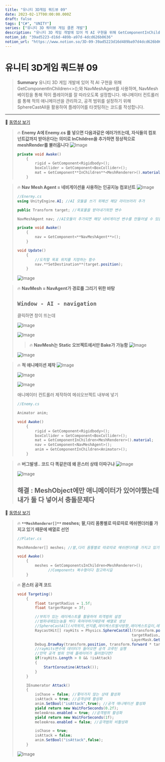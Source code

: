 ```yaml
---
title: "유니티 3D게임 쿼드뷰 09"
date: 2023-02-17T00:00:00.000Z
draft: false
tags: ["C#", "UNITY"]
series: ["유니티 3D 쿼터뷰 게임 클론 개발"]
description: "유니티 3D 게임 개발에 있어 적 AI 구현을 위해 GetComponentInChildren<>();와 NavMeshAgent를 사용하며, NavMesh 베이킹을 통해 적이 플레이어를 잘 따라오도록 설정합니다. 애니메이터 컨트롤러를 통해 적의 애니메이션을 관리하고, 공격 범위를 설정하기 위해 SphereCastAll을 활용하여 플레이어를 타겟팅하는 코드를 작성합니다."
notion_id: "39ad5223-d16d-489b-a97d-4dcd626b0636"
notion_url: "https://www.notion.so/3D-09-39ad5223d16d489ba97d4dcd626b0636"
---
```


# 유니티 3D게임 쿼드뷰 09

> **Summary**
> 유니티 3D 게임 개발에 있어 적 AI 구현을 위해 GetComponentInChildren<>();와 NavMeshAgent를 사용하며, NavMesh 베이킹을 통해 적이 플레이어를 잘 따라오도록 설정합니다. 애니메이터 컨트롤러를 통해 적의 애니메이션을 관리하고, 공격 범위를 설정하기 위해 SphereCastAll을 활용하여 플레이어를 타겟팅하는 코드를 작성합니다.

---

🎥 [동영상 보기](https://www.youtube.com/watch?v=FBY_cmtCNHw&list=PLO-mt5Iu5TeYkrBzWKuTCl6IUm_bA6BKy&index=11)

> 🔥 **Enemy A에 Enemy.cs 를 넣으면 다음과같은 에러가뜨는데,  자식들의 컴포넌트값까지 받아온다는 의미로 InChildren을 추가하면 정상적으로 meshRender를 불러옵니다**
> ![Image](https://prod-files-secure.s3.us-west-2.amazonaws.com/09ccd4d5-876c-4bba-bbdf-cc77a0a11257/34b5e12d-aa78-401f-a502-258c3b14a58a/Untitled.png?X-Amz-Algorithm=AWS4-HMAC-SHA256&X-Amz-Content-Sha256=UNSIGNED-PAYLOAD&X-Amz-Credential=ASIAZI2LB4664336Q3W6%2F20250724%2Fus-west-2%2Fs3%2Faws4_request&X-Amz-Date=20250724T120229Z&X-Amz-Expires=3600&X-Amz-Security-Token=IQoJb3JpZ2luX2VjEAQaCXVzLXdlc3QtMiJGMEQCIG78QvsTI3xVHRYTVlWw8GbC8N8GmVHdtdT0LRxgj1v%2FAiAJ1qnY5g1fvZTthNrUGhtmK0Vx%2BFUJJllELri0distESr%2FAwgtEAAaDDYzNzQyMzE4MzgwNSIMbCdj7loRy3scz1NcKtwDUGgNr3Th7gaZjrb%2FzR04llrwOTYF0I%2F2tYSDDCkElqt2Ahe1M2D2oNdDBX59esGm67N8Ma9CcG%2FbfCMiJ%2FjN58VizxYP4s9EjfBkGVJ1h1JAsiUt0oYfAz13J0UB5u%2B7%2B1ic4FJPFWNttmHOC1UsLCUAMwwPZsMtJ944p3jMJIlX81SzeSXk5LkObOf%2Fj27RRa7YLyPY%2F9%2FDvbV2HLLo%2F7FP%2FWllTCpSIiYWo9Bi%2FLDLNRcGsnB2IqRvmKv69P7CA5sGpGyxDF2u0VabFjHtxwa%2FTjMHzo0D80FHT7%2BFCABj2woH%2B%2FEq55SYwZrwLGdOQiTtk45blBjmceKKPCs1MeLhhKuv%2FYFqpifrmt08k3V8ixXBu8F7VTq9ArgjbTZprAmVM03VFw7cbyjxrnCAtKK5XWEEDOcfHKNKonMt0mw5apXtxAkLn2G81aTYXNX9qRPKoj9LLh2pKeOHCfV89DyjmI0UecVHgiMZML7TwnEdL3%2BwWpOUsHoATDVvFrP9hZEBSclB%2BXgxKdpp3CxsI2eEKHkaNzILu64%2BMwfZDCLNUDt49sL%2FYOwye%2B4JOAdO3fH9loUomAYbDFLiHR%2B%2F4T6%2FDOroOSKCy5lNPADxknYJY%2FEvb7ujnrEXUMUwvr%2BIxAY6pgGh%2FBRC9xOwp6QPhArc%2FMkvAhQ894ZgDIH9CQ%2F4IT07jCZ%2F7vyHf%2BWbjsULA24vU%2BzZ57kalvfbkpWbh3pSbIhLVTKexi7tpg44DKxE5Q1MMBEhK9SxRPfbmxaY4BnKDekvwlJubkR1UzeDT%2BBLWV4HAVBYUq7rp1%2B1GQQh8NX%2FFZkNGChDBRmY6dr7lvKQdL9beXiOu5GFDZ8XymieS0SnuQVH0%2Frm&X-Amz-Signature=ef50d7b7acfef40fab15280d1c123e5fb8b005c0c1bb96b91171f95b102d0302&X-Amz-SignedHeaders=host&x-amz-checksum-mode=ENABLED&x-id=GetObject)
>
> ```c#
> private void Awake()
>     {
>         rigid = GetComponent<Rigidbody>();
>         boxCollider = GetComponent<BoxCollider>();
>         mat = GetComponent**InChildren**<MeshRenderer>().material;
>     }
> ```
>
>

> 🔥 **Nav Mesh Agent = 네비게이션을 사용하는 인공지능 컴포넌트**
> ![Image](https://prod-files-secure.s3.us-west-2.amazonaws.com/09ccd4d5-876c-4bba-bbdf-cc77a0a11257/92cc2ffc-bf4c-4c0e-87e9-d34fb0731725/Untitled.png?X-Amz-Algorithm=AWS4-HMAC-SHA256&X-Amz-Content-Sha256=UNSIGNED-PAYLOAD&X-Amz-Credential=ASIAZI2LB4663WV7WXZ4%2F20250724%2Fus-west-2%2Fs3%2Faws4_request&X-Amz-Date=20250724T120229Z&X-Amz-Expires=3600&X-Amz-Security-Token=IQoJb3JpZ2luX2VjEAQaCXVzLXdlc3QtMiJHMEUCIQDV4eKeUVhHyZXWPLNnen99gO%2Bk87N0j0j2SEF2yhy5GQIgL7UBOKKBUpU5B24xywgxX%2BCOWP4R7jVmQYrVC5S29TAq%2FwMILRAAGgw2Mzc0MjMxODM4MDUiDEx8vlcF8%2FCYsh590SrcA2GdRf3INHj9crOWvUHmCnLI9NH5LscOkyI9h9pW2VUk76xy7CStVnEXEPmGPDacF3QBB9zuMTC4S%2FNDNI66q6f6GyYL2KPc1VEVjvslmVprvSrT7uwsKCfSbn9zPbyBRmo8R9s9E5drehaWQvOY2N3CtgwroA8WQ3n1Ba4KzMCVMgY%2B4thGwCC6Zr2xW3OelH2kEF64HIva8N6MANMnznJqBe2pAzD3EntfQfTyGBSHmyaoYFUfGt6%2BPAeWHdENdbdZy%2BEvMg7%2Fef%2F2thCVmS29c%2BYn0EGS%2FYGTYK0y4yGOGLBcj2MMPzBx%2B2g72Kl2yhzncctXbdmdaTKAUaVIaPrnN3HXsmfEfGCTZzVd%2FK0O0kYR0x1USz2wKee9PXS6kBmo5Mqj39QOt3UC1ZXtux7IihQCnFaO2sqlY5EZEx%2B7iMM5Fvhh%2Fh5TdwXqlJjDeHqA0KnH22sLSrzQzj0bl3E%2FY1WzoCx2GJZaBmcU4YmlMi1xJ55lLKNqJwcWz2F0v1na6cR%2FzPNsuQyugCGECAPZD3AiSd4FhGWxZDmrmyHW%2FR35pGTfzFurNqQosDYcN8ouxx0EfnhHsjIEwb9clJagVPfDDYdnxw%2FkZjjm7aqBkAC2b4%2BnyY%2FgM6eKML6%2FiMQGOqUBnB7toBFfStrYxwmta3SGPHdr%2FSt1AdD%2BDFVezbfGlRJ13CKc0HRWuFXmcScC0E7hMtDTPK0feJHT%2FWznlJk5mAFBM7sowCRlHR8TaGqISolu5cDiuIVGO1mqG2LigGlB3Pc0chrdtF8IjCzrBBRbDnLu6z57Qwhj2QQa8qejXbNQIi34i%2BdG%2FuW6X%2F5V3FSNm4X8WsfnztH8DoI3Dskl5FL6vl5j&X-Amz-Signature=68b11f632ba7498e68353b64d123914b875340938312a43ed758234a71d982df&X-Amz-SignedHeaders=host&x-amz-checksum-mode=ENABLED&x-id=GetObject)
>
> ```c#
> //Enermy.cs
> using UnityEngine.AI; //AI 모듈을 쓰기 위해선 해당 라이브러리 추가
>
> public Transform target; //목표물을 받아내기위한 변수
>
> NavMeshAgent nav; //AI모듈이 추가되면 해당 네비게이션 변수를 만들어낼 수 있음
> ```
>
> ```c#
> private void Awake()
>     {
>         nav = GetComponent<**NavMeshAgent**>();
>     }
>
> void Update()
>     {
>         //도착할 목표 위치를 지정하는 함수
>         nav.**SetDestination**(target.position);
>     }
> ```
>
> ![Image](https://prod-files-secure.s3.us-west-2.amazonaws.com/09ccd4d5-876c-4bba-bbdf-cc77a0a11257/5939cbda-2d27-4f9f-b00c-b92a1c186d1e/Untitled.png?X-Amz-Algorithm=AWS4-HMAC-SHA256&X-Amz-Content-Sha256=UNSIGNED-PAYLOAD&X-Amz-Credential=ASIAZI2LB4663WV7WXZ4%2F20250724%2Fus-west-2%2Fs3%2Faws4_request&X-Amz-Date=20250724T120229Z&X-Amz-Expires=3600&X-Amz-Security-Token=IQoJb3JpZ2luX2VjEAQaCXVzLXdlc3QtMiJHMEUCIQDV4eKeUVhHyZXWPLNnen99gO%2Bk87N0j0j2SEF2yhy5GQIgL7UBOKKBUpU5B24xywgxX%2BCOWP4R7jVmQYrVC5S29TAq%2FwMILRAAGgw2Mzc0MjMxODM4MDUiDEx8vlcF8%2FCYsh590SrcA2GdRf3INHj9crOWvUHmCnLI9NH5LscOkyI9h9pW2VUk76xy7CStVnEXEPmGPDacF3QBB9zuMTC4S%2FNDNI66q6f6GyYL2KPc1VEVjvslmVprvSrT7uwsKCfSbn9zPbyBRmo8R9s9E5drehaWQvOY2N3CtgwroA8WQ3n1Ba4KzMCVMgY%2B4thGwCC6Zr2xW3OelH2kEF64HIva8N6MANMnznJqBe2pAzD3EntfQfTyGBSHmyaoYFUfGt6%2BPAeWHdENdbdZy%2BEvMg7%2Fef%2F2thCVmS29c%2BYn0EGS%2FYGTYK0y4yGOGLBcj2MMPzBx%2B2g72Kl2yhzncctXbdmdaTKAUaVIaPrnN3HXsmfEfGCTZzVd%2FK0O0kYR0x1USz2wKee9PXS6kBmo5Mqj39QOt3UC1ZXtux7IihQCnFaO2sqlY5EZEx%2B7iMM5Fvhh%2Fh5TdwXqlJjDeHqA0KnH22sLSrzQzj0bl3E%2FY1WzoCx2GJZaBmcU4YmlMi1xJ55lLKNqJwcWz2F0v1na6cR%2FzPNsuQyugCGECAPZD3AiSd4FhGWxZDmrmyHW%2FR35pGTfzFurNqQosDYcN8ouxx0EfnhHsjIEwb9clJagVPfDDYdnxw%2FkZjjm7aqBkAC2b4%2BnyY%2FgM6eKML6%2FiMQGOqUBnB7toBFfStrYxwmta3SGPHdr%2FSt1AdD%2BDFVezbfGlRJ13CKc0HRWuFXmcScC0E7hMtDTPK0feJHT%2FWznlJk5mAFBM7sowCRlHR8TaGqISolu5cDiuIVGO1mqG2LigGlB3Pc0chrdtF8IjCzrBBRbDnLu6z57Qwhj2QQa8qejXbNQIi34i%2BdG%2FuW6X%2F5V3FSNm4X8WsfnztH8DoI3Dskl5FL6vl5j&X-Amz-Signature=ee9f3a62dccef17ed390ff949a44f842f35a5df1737f345c3c2c30161afc76ec&X-Amz-SignedHeaders=host&x-amz-checksum-mode=ENABLED&x-id=GetObject)
>
>

> 🔥 **NavMesh = NavAgent가 경로를 그리기 위한 바탕**
>
> ## `Window - AI - navigation`
>
>
> 클릭하면 창이 뜨는데
>
> ![Image](https://prod-files-secure.s3.us-west-2.amazonaws.com/09ccd4d5-876c-4bba-bbdf-cc77a0a11257/c6feada0-fd5d-4cdb-b88b-0fcda06baf1b/Untitled.png?X-Amz-Algorithm=AWS4-HMAC-SHA256&X-Amz-Content-Sha256=UNSIGNED-PAYLOAD&X-Amz-Credential=ASIAZI2LB466UH3WE764%2F20250724%2Fus-west-2%2Fs3%2Faws4_request&X-Amz-Date=20250724T120229Z&X-Amz-Expires=3600&X-Amz-Security-Token=IQoJb3JpZ2luX2VjEAQaCXVzLXdlc3QtMiJIMEYCIQDTTdkfcEre6XfOyUjh%2BCdxydqZPJ0NKcTKdZqY8hBrEwIhANeGHcye70vXc%2BuPRKcrWA03qz9NRfSTe3APEtWyXYfIKv8DCC0QABoMNjM3NDIzMTgzODA1IgwRez%2BBHVYiVOGqnLgq3AMShsaUmWKNEVkKotrQiIBQDlwcZcyXJlsGWMomz36vGuJIE3w79fz7evPDnUtqHA7S8vNPxB3nZ0xareSaXUA%2FgZ5jwJkhyK507pJZ%2FJq5Uzdi1ek%2FEpDaJsjjagUZJFBluJLGnCzbSVW4gpskVxN4ZABuEPhUtZLfTqy2W5HIJusb%2BRUFztWa5Vxdv0sxFB9xZzSI0Q%2Bh%2BmdRtaGgPUpyNZ%2FDZ%2BEtehayobNFwSUavBswmcDybwydlRyg5MNuNOp6W87HcNVXicyzZfBOMgZWP3uLN6FZmtkLTe%2FY6%2BWBDyhE7Xkke6GQXkSOvqfzoeD4fv82vud4HmuMwHMWjoEiaJQHnp4SZqc9YpjgYgZ2ZFRq3PCKZMak4CsjqzmK5QACO3NdliMijnDMEerm7LznpPuy2ZmgsKxkr8So%2BIZGeLIkQJYmem3%2FwlrA4KfDXozoAF6J3pNYYvX%2BSuWIsDb9lp5BifEqpIumJs5kN6jtMCNnk7abQu0ddC8NPS0Ktv%2BOfMrhy5%2FP9tENkYJGGmFgZX1%2Fq9gXyGOBT%2FSB7lCAGO9T6iB1JHTXCq4ctXJfg4p1nRJNKzebSRGHyzwPrJ9QPRdTDTGTN15wdDaznKBEQsTUMghoVzqzdVOLWjDkv4jEBjqkAXtdzsIvQkinoWbpAgGdNwp3wJvLuychj3M6STg2BsL%2BoQjcOjtdrW7k97grj5Veh5bwand0MBj5qvbV8tYL1Yj%2F59q0YTpRhiav%2FxrWiHppb%2BrYQHMc5VyFRU3iHM9MG2tsjT5P4Yipj2zpNxWhfmCbtoZLqZ74vDsRxdUPvTEoPPKngM6UaT6PAFLip06wWi5lMmvlMQ0GxESdkgIivPNVg0QX&X-Amz-Signature=62e6ce99f4cbcb06b3d93a92dc89174c1bb2f1153964e23c0c50f318add1bcf2&X-Amz-SignedHeaders=host&x-amz-checksum-mode=ENABLED&x-id=GetObject)
>
> ![Image](https://prod-files-secure.s3.us-west-2.amazonaws.com/09ccd4d5-876c-4bba-bbdf-cc77a0a11257/690e715f-6432-4c32-a2ae-7afdd1a458fd/Untitled.png?X-Amz-Algorithm=AWS4-HMAC-SHA256&X-Amz-Content-Sha256=UNSIGNED-PAYLOAD&X-Amz-Credential=ASIAZI2LB466UH3WE764%2F20250724%2Fus-west-2%2Fs3%2Faws4_request&X-Amz-Date=20250724T120229Z&X-Amz-Expires=3600&X-Amz-Security-Token=IQoJb3JpZ2luX2VjEAQaCXVzLXdlc3QtMiJIMEYCIQDTTdkfcEre6XfOyUjh%2BCdxydqZPJ0NKcTKdZqY8hBrEwIhANeGHcye70vXc%2BuPRKcrWA03qz9NRfSTe3APEtWyXYfIKv8DCC0QABoMNjM3NDIzMTgzODA1IgwRez%2BBHVYiVOGqnLgq3AMShsaUmWKNEVkKotrQiIBQDlwcZcyXJlsGWMomz36vGuJIE3w79fz7evPDnUtqHA7S8vNPxB3nZ0xareSaXUA%2FgZ5jwJkhyK507pJZ%2FJq5Uzdi1ek%2FEpDaJsjjagUZJFBluJLGnCzbSVW4gpskVxN4ZABuEPhUtZLfTqy2W5HIJusb%2BRUFztWa5Vxdv0sxFB9xZzSI0Q%2Bh%2BmdRtaGgPUpyNZ%2FDZ%2BEtehayobNFwSUavBswmcDybwydlRyg5MNuNOp6W87HcNVXicyzZfBOMgZWP3uLN6FZmtkLTe%2FY6%2BWBDyhE7Xkke6GQXkSOvqfzoeD4fv82vud4HmuMwHMWjoEiaJQHnp4SZqc9YpjgYgZ2ZFRq3PCKZMak4CsjqzmK5QACO3NdliMijnDMEerm7LznpPuy2ZmgsKxkr8So%2BIZGeLIkQJYmem3%2FwlrA4KfDXozoAF6J3pNYYvX%2BSuWIsDb9lp5BifEqpIumJs5kN6jtMCNnk7abQu0ddC8NPS0Ktv%2BOfMrhy5%2FP9tENkYJGGmFgZX1%2Fq9gXyGOBT%2FSB7lCAGO9T6iB1JHTXCq4ctXJfg4p1nRJNKzebSRGHyzwPrJ9QPRdTDTGTN15wdDaznKBEQsTUMghoVzqzdVOLWjDkv4jEBjqkAXtdzsIvQkinoWbpAgGdNwp3wJvLuychj3M6STg2BsL%2BoQjcOjtdrW7k97grj5Veh5bwand0MBj5qvbV8tYL1Yj%2F59q0YTpRhiav%2FxrWiHppb%2BrYQHMc5VyFRU3iHM9MG2tsjT5P4Yipj2zpNxWhfmCbtoZLqZ74vDsRxdUPvTEoPPKngM6UaT6PAFLip06wWi5lMmvlMQ0GxESdkgIivPNVg0QX&X-Amz-Signature=771a2becb4e3874065ed70bb256bd3eba6b9845db4fb8b2eb09566c200a38835&X-Amz-SignedHeaders=host&x-amz-checksum-mode=ENABLED&x-id=GetObject)
>
> > 🔥 **NavMesh는 Static 오브젝트에서만 Bake가 가능함**
> > ![Image](https://prod-files-secure.s3.us-west-2.amazonaws.com/09ccd4d5-876c-4bba-bbdf-cc77a0a11257/d688857f-1fa8-4607-aaa8-afe5934f80bd/Untitled.png?X-Amz-Algorithm=AWS4-HMAC-SHA256&X-Amz-Content-Sha256=UNSIGNED-PAYLOAD&X-Amz-Credential=ASIAZI2LB466RSJKKB33%2F20250724%2Fus-west-2%2Fs3%2Faws4_request&X-Amz-Date=20250724T120230Z&X-Amz-Expires=3600&X-Amz-Security-Token=IQoJb3JpZ2luX2VjEAQaCXVzLXdlc3QtMiJIMEYCIQDG1vjo2TtrIAEIz9s7uVTq%2FLeZooLpRBelAtRnrHDbQgIhAJWDgykMAA2%2B6Hu1jf8%2FhwvvIbtImFmPJT%2B4P7Yzn%2FE5Kv8DCC0QABoMNjM3NDIzMTgzODA1Igz5vD718z4UAt%2BAV2Yq3AO9KrnJRfFjOLVMx0EIDon0LluDWY6gpsy1uV6hZockYGzJgQLwXjvHv6CvbCaCy3VPxL8eiDhVN54btFtOBb0dXB8rc24D6AtvBvu80DtHBnq78lhGwvzXqSNwM9%2FKhwfid6GQl1hcGftE53vi0BJNgUmv1xZodDQMQvhKybh99aoPYzQvyoGQfZtKOjz5FVl5nBhq5Gxm7Anrrdg7Hby%2BQ4N7aj31FtqsKyXaHE2YbngX32%2BTyC4ryZhQbtH2sN2JbA4HgFToJ90hAEk6UI%2B0Dl%2BVIjkuodp%2BfMUej%2F2tukJ9sWW9VGUar5%2BsCTgb4tHsaENfCKH8xJBuvVK%2FH5HHvY5eyW5K9pfXttMii06DkJ%2BWnAaH1fEV3I4Vsw5QsNaiFMuseBFVK69kwyXdq0c6oCfTEu1zbJLYFxNcNpH6x208d3QVk4efQh8QbvFBAKpQ66Vw2n3Ob1%2FGifWRCQVYxSlrF0mWyXjER3lemTo%2FGX1tp5WxjiEX91scOhnFZwr3J0iCunWnTfo%2B5Dq6X7tEo89IuapJSwIlHG2m6FQryxLrMEETNFDDCpOQ2txwMR8BWxeP6Zs1ZbGjjiSyq4JI9w%2BFR4OaITVqugU%2BLYPe6xtR1xR3j8kQfk8xUjDjv4jEBjqkAW%2F852%2FfLAyL%2FmPESEqZQyr9vD%2FFDs1wQxe4IaexoW1SXRwM%2B3%2BJwXimBWaJzZV3kBPo7wgHqJKLl8y%2FcQQ2X%2BQXMQrnHRjK7xxrZFj36bFadtRZUQibUI%2F5CxkKl8BJMuasM0I%2BqRrVRsUyY7VRJOTXazUcKMHkVq5f8vE0t7dMBlzQCRbRWS6jMyy7c%2FvdrPwM4XZx7QIBK3LV997YRq7HrhWK&X-Amz-Signature=2a1d9f9110fe99132109b56155a247ba007f327e998b19936c9d6d4f95a783c3&X-Amz-SignedHeaders=host&x-amz-checksum-mode=ENABLED&x-id=GetObject)
> >
> >
>
> ![Image](https://prod-files-secure.s3.us-west-2.amazonaws.com/09ccd4d5-876c-4bba-bbdf-cc77a0a11257/cca49515-6920-4a8d-b40e-975b5a4e42ff/Untitled.png?X-Amz-Algorithm=AWS4-HMAC-SHA256&X-Amz-Content-Sha256=UNSIGNED-PAYLOAD&X-Amz-Credential=ASIAZI2LB466UH3WE764%2F20250724%2Fus-west-2%2Fs3%2Faws4_request&X-Amz-Date=20250724T120229Z&X-Amz-Expires=3600&X-Amz-Security-Token=IQoJb3JpZ2luX2VjEAQaCXVzLXdlc3QtMiJIMEYCIQDTTdkfcEre6XfOyUjh%2BCdxydqZPJ0NKcTKdZqY8hBrEwIhANeGHcye70vXc%2BuPRKcrWA03qz9NRfSTe3APEtWyXYfIKv8DCC0QABoMNjM3NDIzMTgzODA1IgwRez%2BBHVYiVOGqnLgq3AMShsaUmWKNEVkKotrQiIBQDlwcZcyXJlsGWMomz36vGuJIE3w79fz7evPDnUtqHA7S8vNPxB3nZ0xareSaXUA%2FgZ5jwJkhyK507pJZ%2FJq5Uzdi1ek%2FEpDaJsjjagUZJFBluJLGnCzbSVW4gpskVxN4ZABuEPhUtZLfTqy2W5HIJusb%2BRUFztWa5Vxdv0sxFB9xZzSI0Q%2Bh%2BmdRtaGgPUpyNZ%2FDZ%2BEtehayobNFwSUavBswmcDybwydlRyg5MNuNOp6W87HcNVXicyzZfBOMgZWP3uLN6FZmtkLTe%2FY6%2BWBDyhE7Xkke6GQXkSOvqfzoeD4fv82vud4HmuMwHMWjoEiaJQHnp4SZqc9YpjgYgZ2ZFRq3PCKZMak4CsjqzmK5QACO3NdliMijnDMEerm7LznpPuy2ZmgsKxkr8So%2BIZGeLIkQJYmem3%2FwlrA4KfDXozoAF6J3pNYYvX%2BSuWIsDb9lp5BifEqpIumJs5kN6jtMCNnk7abQu0ddC8NPS0Ktv%2BOfMrhy5%2FP9tENkYJGGmFgZX1%2Fq9gXyGOBT%2FSB7lCAGO9T6iB1JHTXCq4ctXJfg4p1nRJNKzebSRGHyzwPrJ9QPRdTDTGTN15wdDaznKBEQsTUMghoVzqzdVOLWjDkv4jEBjqkAXtdzsIvQkinoWbpAgGdNwp3wJvLuychj3M6STg2BsL%2BoQjcOjtdrW7k97grj5Veh5bwand0MBj5qvbV8tYL1Yj%2F59q0YTpRhiav%2FxrWiHppb%2BrYQHMc5VyFRU3iHM9MG2tsjT5P4Yipj2zpNxWhfmCbtoZLqZ74vDsRxdUPvTEoPPKngM6UaT6PAFLip06wWi5lMmvlMQ0GxESdkgIivPNVg0QX&X-Amz-Signature=6b66c7e287a4a0e987054b7ac4d39c0cb179ab0baeceb8f9a9405e5d8d5f04a7&X-Amz-SignedHeaders=host&x-amz-checksum-mode=ENABLED&x-id=GetObject)
>
>

> 🔥 **적 애니메이션 제작**
> ![Image](https://prod-files-secure.s3.us-west-2.amazonaws.com/09ccd4d5-876c-4bba-bbdf-cc77a0a11257/0d7370c2-4012-4262-a690-5b8281529da6/Untitled.png?X-Amz-Algorithm=AWS4-HMAC-SHA256&X-Amz-Content-Sha256=UNSIGNED-PAYLOAD&X-Amz-Credential=ASIAZI2LB466XNZFICUT%2F20250724%2Fus-west-2%2Fs3%2Faws4_request&X-Amz-Date=20250724T120230Z&X-Amz-Expires=3600&X-Amz-Security-Token=IQoJb3JpZ2luX2VjEAQaCXVzLXdlc3QtMiJHMEUCIQDXCIY7FuP2Od4E87BxyGtAUnE8LXuuMH3Y%2B4Q0S%2FRTAwIgTYLc%2B7UtnUrndHY591oycACS%2FfVkASqWtDBN%2BK6qqioq%2FwMILRAAGgw2Mzc0MjMxODM4MDUiDHKzkadJCfRuDlMxzSrcA8Uh7FzNYHe4SO0KMrTQSo2A5AgswnO3EmLoqgrSPTqU0Irhq4g09ewzyx0wqYqfa3k3BPMWrPa5FRkbJQKGXpk9Xzwp8%2FhzYEe6yBTIHmYtnW4d1Ji3lsPgRIaUOr25CgtU8mDCfXAtbcDpxpnLxAmZ9hX4PwbDa%2BZl16jyyPyhLveZ3q6Vltn%2FzDuY5b2A7d84mkCw4NjOtlmR26h3dmXjS9S9nv%2FqSitqYrUDG8ZIbzdpFzAj0Vshmw937zK1rTtB9yagKTAMEseTcRK%2FvxfAK9RZwvGLzZEw0W8RoEzAqvw7ZpIMhW0e02dmPydd7lfFJIkhN8tA1ysG3LjXt1pDek3qil%2FARxXa0MFS06dzwcjEdFDB5UuSmE4fKPCNABGaHmvnSkO8LCzR6IQZhoklB21iC%2FuIs5JtuGBUY%2BeIvoz0iGLTSAAHSnVRsYnBvPO6kmnx%2BXfx%2BNW%2FgDjKe1CjhQEUaIbgx89lUAzcuJGdvud27QMI972yS%2BSt258eC6kcVKRCfnQqWws5%2F3QCMu5xlL70j5FP7O9Jb%2B7EY5fDeqx58Q5IVYtc8JtIaQ3lNrrJrPdscxn8uGWXcCpLbZg%2BZI7J%2FpqFBkG5bn%2BfHPe1eqW4XZvBXCYMQLDgMOa%2FiMQGOqUBwFRjACfb%2FHQaS3wuhk2HMNoWspJ28xbkRIlIVYtN9jknfJGjz0lDiVV1mM%2FeMvvIFQm73hbidBkuNjFRacuCEcbUndmx%2B6kQmoSdV6JkMnY4EeVAqVGQHAXY4R5SZ0lSlpduoxTjHXnI7tAWrKdfArF9TmQYv%2B2ggfBgmRqXTa9jE5MwGMJLmGMdUSnDwWNG%2BUDWW%2BM0rEtv70VfD6e3%2Ff%2B3YiWk&X-Amz-Signature=b57a20304904b691aa82e4209add18a216e7c725e91e96c2845d55f4bcf903d4&X-Amz-SignedHeaders=host&x-amz-checksum-mode=ENABLED&x-id=GetObject)
>
> ![Image](https://prod-files-secure.s3.us-west-2.amazonaws.com/09ccd4d5-876c-4bba-bbdf-cc77a0a11257/61e92844-7814-465d-a303-f65ff6542c92/Untitled.png?X-Amz-Algorithm=AWS4-HMAC-SHA256&X-Amz-Content-Sha256=UNSIGNED-PAYLOAD&X-Amz-Credential=ASIAZI2LB466XNZFICUT%2F20250724%2Fus-west-2%2Fs3%2Faws4_request&X-Amz-Date=20250724T120230Z&X-Amz-Expires=3600&X-Amz-Security-Token=IQoJb3JpZ2luX2VjEAQaCXVzLXdlc3QtMiJHMEUCIQDXCIY7FuP2Od4E87BxyGtAUnE8LXuuMH3Y%2B4Q0S%2FRTAwIgTYLc%2B7UtnUrndHY591oycACS%2FfVkASqWtDBN%2BK6qqioq%2FwMILRAAGgw2Mzc0MjMxODM4MDUiDHKzkadJCfRuDlMxzSrcA8Uh7FzNYHe4SO0KMrTQSo2A5AgswnO3EmLoqgrSPTqU0Irhq4g09ewzyx0wqYqfa3k3BPMWrPa5FRkbJQKGXpk9Xzwp8%2FhzYEe6yBTIHmYtnW4d1Ji3lsPgRIaUOr25CgtU8mDCfXAtbcDpxpnLxAmZ9hX4PwbDa%2BZl16jyyPyhLveZ3q6Vltn%2FzDuY5b2A7d84mkCw4NjOtlmR26h3dmXjS9S9nv%2FqSitqYrUDG8ZIbzdpFzAj0Vshmw937zK1rTtB9yagKTAMEseTcRK%2FvxfAK9RZwvGLzZEw0W8RoEzAqvw7ZpIMhW0e02dmPydd7lfFJIkhN8tA1ysG3LjXt1pDek3qil%2FARxXa0MFS06dzwcjEdFDB5UuSmE4fKPCNABGaHmvnSkO8LCzR6IQZhoklB21iC%2FuIs5JtuGBUY%2BeIvoz0iGLTSAAHSnVRsYnBvPO6kmnx%2BXfx%2BNW%2FgDjKe1CjhQEUaIbgx89lUAzcuJGdvud27QMI972yS%2BSt258eC6kcVKRCfnQqWws5%2F3QCMu5xlL70j5FP7O9Jb%2B7EY5fDeqx58Q5IVYtc8JtIaQ3lNrrJrPdscxn8uGWXcCpLbZg%2BZI7J%2FpqFBkG5bn%2BfHPe1eqW4XZvBXCYMQLDgMOa%2FiMQGOqUBwFRjACfb%2FHQaS3wuhk2HMNoWspJ28xbkRIlIVYtN9jknfJGjz0lDiVV1mM%2FeMvvIFQm73hbidBkuNjFRacuCEcbUndmx%2B6kQmoSdV6JkMnY4EeVAqVGQHAXY4R5SZ0lSlpduoxTjHXnI7tAWrKdfArF9TmQYv%2B2ggfBgmRqXTa9jE5MwGMJLmGMdUSnDwWNG%2BUDWW%2BM0rEtv70VfD6e3%2Ff%2B3YiWk&X-Amz-Signature=7e85126f4b42b20854e5fc6e3cc9fc2ca232b5faa979873df42205be601c2892&X-Amz-SignedHeaders=host&x-amz-checksum-mode=ENABLED&x-id=GetObject)
>
> ![Image](https://prod-files-secure.s3.us-west-2.amazonaws.com/09ccd4d5-876c-4bba-bbdf-cc77a0a11257/33fcc762-894a-44e8-905c-9c2721b2567b/Untitled.png?X-Amz-Algorithm=AWS4-HMAC-SHA256&X-Amz-Content-Sha256=UNSIGNED-PAYLOAD&X-Amz-Credential=ASIAZI2LB466XNZFICUT%2F20250724%2Fus-west-2%2Fs3%2Faws4_request&X-Amz-Date=20250724T120230Z&X-Amz-Expires=3600&X-Amz-Security-Token=IQoJb3JpZ2luX2VjEAQaCXVzLXdlc3QtMiJHMEUCIQDXCIY7FuP2Od4E87BxyGtAUnE8LXuuMH3Y%2B4Q0S%2FRTAwIgTYLc%2B7UtnUrndHY591oycACS%2FfVkASqWtDBN%2BK6qqioq%2FwMILRAAGgw2Mzc0MjMxODM4MDUiDHKzkadJCfRuDlMxzSrcA8Uh7FzNYHe4SO0KMrTQSo2A5AgswnO3EmLoqgrSPTqU0Irhq4g09ewzyx0wqYqfa3k3BPMWrPa5FRkbJQKGXpk9Xzwp8%2FhzYEe6yBTIHmYtnW4d1Ji3lsPgRIaUOr25CgtU8mDCfXAtbcDpxpnLxAmZ9hX4PwbDa%2BZl16jyyPyhLveZ3q6Vltn%2FzDuY5b2A7d84mkCw4NjOtlmR26h3dmXjS9S9nv%2FqSitqYrUDG8ZIbzdpFzAj0Vshmw937zK1rTtB9yagKTAMEseTcRK%2FvxfAK9RZwvGLzZEw0W8RoEzAqvw7ZpIMhW0e02dmPydd7lfFJIkhN8tA1ysG3LjXt1pDek3qil%2FARxXa0MFS06dzwcjEdFDB5UuSmE4fKPCNABGaHmvnSkO8LCzR6IQZhoklB21iC%2FuIs5JtuGBUY%2BeIvoz0iGLTSAAHSnVRsYnBvPO6kmnx%2BXfx%2BNW%2FgDjKe1CjhQEUaIbgx89lUAzcuJGdvud27QMI972yS%2BSt258eC6kcVKRCfnQqWws5%2F3QCMu5xlL70j5FP7O9Jb%2B7EY5fDeqx58Q5IVYtc8JtIaQ3lNrrJrPdscxn8uGWXcCpLbZg%2BZI7J%2FpqFBkG5bn%2BfHPe1eqW4XZvBXCYMQLDgMOa%2FiMQGOqUBwFRjACfb%2FHQaS3wuhk2HMNoWspJ28xbkRIlIVYtN9jknfJGjz0lDiVV1mM%2FeMvvIFQm73hbidBkuNjFRacuCEcbUndmx%2B6kQmoSdV6JkMnY4EeVAqVGQHAXY4R5SZ0lSlpduoxTjHXnI7tAWrKdfArF9TmQYv%2B2ggfBgmRqXTa9jE5MwGMJLmGMdUSnDwWNG%2BUDWW%2BM0rEtv70VfD6e3%2Ff%2B3YiWk&X-Amz-Signature=33c62721ca0df04893f77af058a5c8e26ee5cc75acced4d0d0c85519ec46f578&X-Amz-SignedHeaders=host&x-amz-checksum-mode=ENABLED&x-id=GetObject)
>
> 애니메이터 컨트롤러 제작하여 메쉬오브젝트 내부에 넣기
>
> ```c#
> //Enemy.cs
>
> Animator anim;
>
> void Awake()
>     {
>         rigid = GetComponent<Rigidbody>();
>         boxCollider = GetComponent<BoxCollider>();
>         mat = GetComponentInChildren<MeshRenderer>().material;
>         nav = GetComponent<NavMeshAgent>();
>         anim = GetComponentInChildren<Animator>();
>     }
> ```
>
>

> 🔥 **버그발생.. 코드 다 똑같은데 왜 몬스터 상태 이따구냐**
> ![Image](https://prod-files-secure.s3.us-west-2.amazonaws.com/09ccd4d5-876c-4bba-bbdf-cc77a0a11257/5d5cdeff-7cbc-4e94-9d4e-8e84a9af595d/Untitled.png?X-Amz-Algorithm=AWS4-HMAC-SHA256&X-Amz-Content-Sha256=UNSIGNED-PAYLOAD&X-Amz-Credential=ASIAZI2LB4665U2Z2YVU%2F20250724%2Fus-west-2%2Fs3%2Faws4_request&X-Amz-Date=20250724T120231Z&X-Amz-Expires=3600&X-Amz-Security-Token=IQoJb3JpZ2luX2VjEAQaCXVzLXdlc3QtMiJHMEUCIFpjS6IshSDgsYL4ewnk%2Fs0XhiiU2zWPrepfeFS6ALcYAiEAljf0x5GJvm3WKe%2BfVWfWPVI5Hym9CyDyt0PyakDcxQUq%2FwMILRAAGgw2Mzc0MjMxODM4MDUiDNNtktOUXGUGfqWnhircA7VIRRGSfO4Ja1IE%2B%2BgCMqIo3SEnKxPV1RREX2Y65Vu4tlyglbc7NWEvlveuq%2FNG61qTzf3Y%2BlWpoUs2BAbzkQYvmSbnMOd9zOoyORbKVlnVQPajCw%2Fpd09WcBeEw%2BG5JMdL5qyDBb%2FvNBVyh0vpfaxQYV1KrK2reAUCnpLs9xVgdbonDnsJWFP4Onb2pJzGa%2B8LsDnBsxhLL8hs7GSWcgoo88Mfpt9RoHsEeDqn29qvTpBPrNCJA07JbQdhIH7M0onZXv47pRBSFS6KmCC5SM5oPw9NyMySd0Jt%2Bmize83NCHO6d5aK62CZ1OGOi%2BFlvraRT7xwPfXeDPcDcQzwCOXamJIdPYA2gxTUiBpVQNhSfMnIALA19Ahl3oePbzZZT1KFiR8Knpy4EuP20jqy5%2BqURCMK386nDYf%2BAmAtXwMsVnd2%2FihWM5zOFeR4mZ7pg7uCv1JWw2oHXvMg8As8RwDbi15%2F76SXSNQDpRbVgKvnsLTPqsxD3mxoswWyDQb7FEnBk%2FVAevaZNFShKGV9D9JhImuclVLC6SVP6w%2FN4ZnFwPTw5oNtt%2BgWWN3fX%2BLXDJKBI1ECmOho5bGSVrew0%2BglyxKQrXGDbDTq14l%2Bq6eq9o9rkclFtd6TL1NtMM6%2FiMQGOqUBqvtixzcLlk%2FpEFf1VhOm72xwaW00BFrb5yXGrojgicqBjJ%2FKeN%2BRpK2Wktwra588Wr9OcHA%2B1sRDI%2BkhAwOcomegsslOLYB7ICL4pEe1EEc3L7E8mtktS0llKHskxc1aCcFlYPLDCjF0lOqOrc1wdYlY0VClwT956tutw5Jq2U%2FPwE1CASgx1SPIU1EwClP%2BAU0bgrP8dPpMYOyEzGbESKYiQ8k6&X-Amz-Signature=853e1e4dc5d0320162d09f4cae6fdd196c8a939922d18d5824556805df991d12&X-Amz-SignedHeaders=host&x-amz-checksum-mode=ENABLED&x-id=GetObject)
>
> ![Image](https://prod-files-secure.s3.us-west-2.amazonaws.com/09ccd4d5-876c-4bba-bbdf-cc77a0a11257/e0ba8953-1a31-46d1-a134-3b072ed82840/Untitled.png?X-Amz-Algorithm=AWS4-HMAC-SHA256&X-Amz-Content-Sha256=UNSIGNED-PAYLOAD&X-Amz-Credential=ASIAZI2LB4665U2Z2YVU%2F20250724%2Fus-west-2%2Fs3%2Faws4_request&X-Amz-Date=20250724T120231Z&X-Amz-Expires=3600&X-Amz-Security-Token=IQoJb3JpZ2luX2VjEAQaCXVzLXdlc3QtMiJHMEUCIFpjS6IshSDgsYL4ewnk%2Fs0XhiiU2zWPrepfeFS6ALcYAiEAljf0x5GJvm3WKe%2BfVWfWPVI5Hym9CyDyt0PyakDcxQUq%2FwMILRAAGgw2Mzc0MjMxODM4MDUiDNNtktOUXGUGfqWnhircA7VIRRGSfO4Ja1IE%2B%2BgCMqIo3SEnKxPV1RREX2Y65Vu4tlyglbc7NWEvlveuq%2FNG61qTzf3Y%2BlWpoUs2BAbzkQYvmSbnMOd9zOoyORbKVlnVQPajCw%2Fpd09WcBeEw%2BG5JMdL5qyDBb%2FvNBVyh0vpfaxQYV1KrK2reAUCnpLs9xVgdbonDnsJWFP4Onb2pJzGa%2B8LsDnBsxhLL8hs7GSWcgoo88Mfpt9RoHsEeDqn29qvTpBPrNCJA07JbQdhIH7M0onZXv47pRBSFS6KmCC5SM5oPw9NyMySd0Jt%2Bmize83NCHO6d5aK62CZ1OGOi%2BFlvraRT7xwPfXeDPcDcQzwCOXamJIdPYA2gxTUiBpVQNhSfMnIALA19Ahl3oePbzZZT1KFiR8Knpy4EuP20jqy5%2BqURCMK386nDYf%2BAmAtXwMsVnd2%2FihWM5zOFeR4mZ7pg7uCv1JWw2oHXvMg8As8RwDbi15%2F76SXSNQDpRbVgKvnsLTPqsxD3mxoswWyDQb7FEnBk%2FVAevaZNFShKGV9D9JhImuclVLC6SVP6w%2FN4ZnFwPTw5oNtt%2BgWWN3fX%2BLXDJKBI1ECmOho5bGSVrew0%2BglyxKQrXGDbDTq14l%2Bq6eq9o9rkclFtd6TL1NtMM6%2FiMQGOqUBqvtixzcLlk%2FpEFf1VhOm72xwaW00BFrb5yXGrojgicqBjJ%2FKeN%2BRpK2Wktwra588Wr9OcHA%2B1sRDI%2BkhAwOcomegsslOLYB7ICL4pEe1EEc3L7E8mtktS0llKHskxc1aCcFlYPLDCjF0lOqOrc1wdYlY0VClwT956tutw5Jq2U%2FPwE1CASgx1SPIU1EwClP%2BAU0bgrP8dPpMYOyEzGbESKYiQ8k6&X-Amz-Signature=9bbbebf42de0d5e1dcee666e553b8dab972c9bc70a920fd65797f13ab01e8f8b&X-Amz-SignedHeaders=host&x-amz-checksum-mode=ENABLED&x-id=GetObject)
>
> ## 해결 : MeshObject에만 애니메이터가 있어야했는데 내가 둘 다 넣어서 충돌문제다
>
>

🎥 [동영상 보기](https://www.youtube.com/watch?v=LUnZHdcOe_M)

> 🔥 **`**MeshRenderer[]**` meshes;
팔,다리 몸통별로 따로따로 메쉬렌더러를 가지고 있기 때문에 배열로 선언**
> ```c#
> //Plater.cs
>
> MeshRenderer[] meshes; //팔,다리 몸통별로 따로따로 메쉬렌더러를 가지고 있기 때문에 배열로 선언
>
> void Awake()
>     {
>         meshes = GetComponentsInChildren<MeshRenderer>();
> 				//Components 복수형이다 참고하시길
>     }
> ```
>
>

> 🔥 **몬스터 공격 코드**
> ```c#
> void Targeting()
>     {
>         float targetRadius = 1.5f;
>         float targerRange = 3f;
>
>         //부피가 있는 레이케스트를 활용하여 피격범위 설정
>         //범위내에있는놈들 싹다 죽여야하기때문에 배열로 생성
>         //SphereCastAll(시작위치,반지름,레이케스트발사방향,레이케스트길이,레이어마스크) 구체모양의 레이캐스팅
>         RaycastHit[] rayHits = Physics.SphereCastAll(transform.position, 
>                                                     targetRadius,transform.forward,targerRange,
>                                                     LayerMask.GetMask("Player"));
>         Debug.DrawRay(transform.position, transform.forward * targerRange,Color.green);
>         //rayHits변수에 데이터가 들어오면 공격 코루틴 실행
>         //만약 공격 범위 안에 플레이어가 들어왔다면?
>         if(rayHits.Length > 0 && !isAttack)
>         {
>             StartCoroutine(Attack());
>         }
>     }
>
>     IEnumerator Attack()
>     {
>         isChase = false; //쫓아가지 않는 상태 활성화
>         isAttack = true; //공격상태 활성화
>         anim.SetBool("isAttack",true); //공격 애니메이션 활성화
>         yield return new WaitForSeconds(0.2f);
>         meleeArea.enabled = true; //공격범위 활성화
>         yield return new WaitForSeconds(1f);
>         meleeArea.enabled = false; //공격범위 비활성화
>
>         isChase = true;
>         isAttack = false;
>         anim.SetBool("isAttack",false);
>     }
> ```
>
> ![Image](https://prod-files-secure.s3.us-west-2.amazonaws.com/09ccd4d5-876c-4bba-bbdf-cc77a0a11257/07d61b07-8c2d-44a2-8f60-5f4302309127/Untitled.png?X-Amz-Algorithm=AWS4-HMAC-SHA256&X-Amz-Content-Sha256=UNSIGNED-PAYLOAD&X-Amz-Credential=ASIAZI2LB466SD234UCQ%2F20250724%2Fus-west-2%2Fs3%2Faws4_request&X-Amz-Date=20250724T120235Z&X-Amz-Expires=3600&X-Amz-Security-Token=IQoJb3JpZ2luX2VjEAQaCXVzLXdlc3QtMiJIMEYCIQDHB9XbacJUN2EZH%2FS1jARrCx58Y6%2Bl4qYIocqpAlv9qQIhAIQS7YXcQTpI537og%2FIoqzY8gOOz6u4BQnZT%2BYTkYdPNKv8DCC0QABoMNjM3NDIzMTgzODA1IgxiPlqIsNaF%2FEpV%2B%2BQq3AMtKto8Qy94GewYrWyrbxDQC1KunWtMYJy0koBDKbkmQh9clefv6IDBfCdKBIH2%2FCVBRCRGTjOVo87UGVdklxxFQ%2BvzhSctECAOLcee%2BhTuGa29CmL42WMqEih0CQRHd%2FXW%2BFVCw878j2qPqMFjw%2BKztWX6ORQhKgUyzyHvXsbfeBHWPA0QNJObHBbwbUEdLZz4oTk5HpNBOnlyQyeihz7zR%2FOps3Cr34IAANpkYNTJKIsxoQBkIHuJOdLLIEpj2irpF5OkkPLOx8COFmg3CGhOO%2BAHThDtZzay%2BkH7GJQSgDVtNEMw4%2FfMKEo3XmLWGXl95cWLtjHiwuAzaib5iRGv1gb6uscTYG3nr6hNeYtkL1Korp6NFZekrcOXQWcl8esDd%2FsaEL4wSeqIZOYbTGMl58cF001H51Lg%2FpwUZjTNzKDsjpD4eCqmTP%2F5tAVwwDffxWm6YvyV%2BEydSkNJ00gTimfFa3v5BJS3KwdexVvlypLPfhNAKbHpIXQnXPIx4THcn73MRF0KRdlFQj6JrQGjFe6hZfeoCLkxMIMtWUqRdXbZnat96ndCTB1agVejaCrA%2Fg0TEhWmxpt9R4%2Bs1J8MuqtBVBXu3mDfaPI9S1D%2Fyh5X9iJTxBdhUmw2FTCYv4jEBjqkAc8xQDMVomTPRMtw7PSFlpR7MINDUQZfZuYDajmcUGnIMx7EjabiA0MJFZ0Q0yJdXPhAE7moAiWxhBZbN89cWIHsOQ1asn8pYR8lA896BVQgd3YeDW3QJgJrkSSC%2FKnURKopg%2FmRw0JL%2FrzxqH5%2B7pqSXi2z4Qqhi1R1UQFp76NCmMrX4GihW%2FO%2BM%2BkW10si%2BU02SZ%2B8M1iGrPIJaGnedUnJUraC&X-Amz-Signature=cfc7cfca6c5391d2dd3ce6c10511a3b20078af50c810448081658051d76a1e7d&X-Amz-SignedHeaders=host&x-amz-checksum-mode=ENABLED&x-id=GetObject)
>
>

